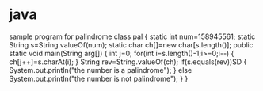 # java
sample program for palindrome
class pal
{
	static int num=158945561;
	static String s=String.valueOf(num);
	static char ch[]=new char[s.length()];
	public static void main(String arg[])
	{
		int j=0;
		for(int i=s.length()-1;i>=0;i--)
		{
		ch[j++]=s.charAt(i);
		}
		String rev=String.valueOf(ch);
		if(s.equals(rev))SD
		{
			System.out.println("the number is a palindrome");
		}
		else
			System.out.println("the number is not  palindrome");
	}
}
